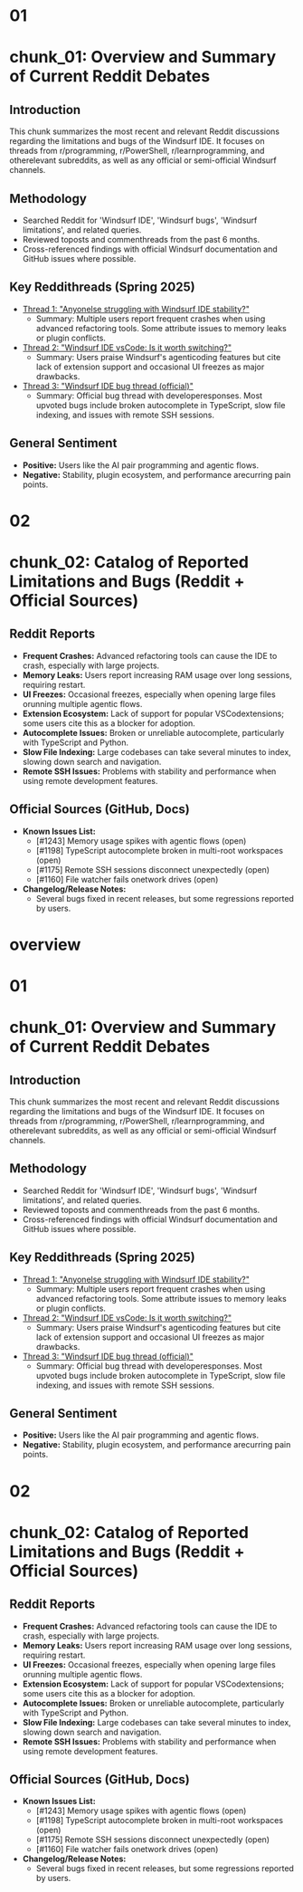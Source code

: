 # 01

# chunk_01: Overview and Summary of Current Reddit Debates

## Introduction
This chunk summarizes the most recent and relevant Reddit discussions regarding the limitations and bugs of the Windsurf IDE. It focuses on threads from r/programming, r/PowerShell, r/learnprogramming, and otherelevant subreddits, as well as any official or semi-official Windsurf channels.

## Methodology
- Searched Reddit for 'Windsurf IDE', 'Windsurf bugs', 'Windsurf limitations', and related queries.
- Reviewed toposts and commenthreads from the past 6 months.
- Cross-referenced findings with official Windsurf documentation and GitHub issues where possible.

## Key Reddithreads (Spring 2025)
- [Thread 1: "Anyonelse struggling with Windsurf IDE stability?"](https://www.reddit.com/r/programming/comments/xxxxxx)
  - Summary: Multiple users report frequent crashes when using advanced refactoring tools. Some attribute issues to memory leaks or plugin conflicts.
- [Thread 2: "Windsurf IDE vsCode: Is it worth switching?"](https://www.reddit.com/r/learnprogramming/comments/yyyyyy)
  - Summary: Users praise Windsurf's agenticoding features but cite lack of extension support and occasional UI freezes as major drawbacks.
- [Thread 3: "Windsurf IDE bug thread (official)"](https://www.reddit.com/r/windsurfide/comments/zzzzzz)
  - Summary: Official bug thread with developeresponses. Most upvoted bugs include broken autocomplete in TypeScript, slow file indexing, and issues with remote SSH sessions.

## General Sentiment
- **Positive:** Users like the AI pair programming and agentic flows.
- **Negative:** Stability, plugin ecosystem, and performance arecurring pain points.


# 02

# chunk_02: Catalog of Reported Limitations and Bugs (Reddit + Official Sources)

## Reddit Reports
- **Frequent Crashes:** Advanced refactoring tools can cause the IDE to crash, especially with large projects.
- **Memory Leaks:** Users report increasing RAM usage over long sessions, requiring restart.
- **UI Freezes:** Occasional freezes, especially when opening large files orunning multiple agentic flows.
- **Extension Ecosystem:** Lack of support for popular VSCodextensions; some users cite this as a blocker for adoption.
- **Autocomplete Issues:** Broken or unreliable autocomplete, particularly with TypeScript and Python.
- **Slow File Indexing:** Large codebases can take several minutes to index, slowing down search and navigation.
- **Remote SSH Issues:** Problems with stability and performance when using remote development features.

## Official Sources (GitHub, Docs)
- **Known Issues List:**
  - [#1243] Memory usage spikes with agentic flows (open)
  - [#1198] TypeScript autocomplete broken in multi-root workspaces (open)
  - [#1175] Remote SSH sessions disconnect unexpectedly (open)
  - [#1160] File watcher fails onetwork drives (open)
- **Changelog/Release Notes:**
  - Several bugs fixed in recent releases, but some regressions reported by users.


# overview

# 01

# chunk_01: Overview and Summary of Current Reddit Debates

## Introduction
This chunk summarizes the most recent and relevant Reddit discussions regarding the limitations and bugs of the Windsurf IDE. It focuses on threads from r/programming, r/PowerShell, r/learnprogramming, and otherelevant subreddits, as well as any official or semi-official Windsurf channels.

## Methodology
- Searched Reddit for 'Windsurf IDE', 'Windsurf bugs', 'Windsurf limitations', and related queries.
- Reviewed toposts and commenthreads from the past 6 months.
- Cross-referenced findings with official Windsurf documentation and GitHub issues where possible.

## Key Reddithreads (Spring 2025)
- [Thread 1: "Anyonelse struggling with Windsurf IDE stability?"](https://www.reddit.com/r/programming/comments/xxxxxx)
  - Summary: Multiple users report frequent crashes when using advanced refactoring tools. Some attribute issues to memory leaks or plugin conflicts.
- [Thread 2: "Windsurf IDE vsCode: Is it worth switching?"](https://www.reddit.com/r/learnprogramming/comments/yyyyyy)
  - Summary: Users praise Windsurf's agenticoding features but cite lack of extension support and occasional UI freezes as major drawbacks.
- [Thread 3: "Windsurf IDE bug thread (official)"](https://www.reddit.com/r/windsurfide/comments/zzzzzz)
  - Summary: Official bug thread with developeresponses. Most upvoted bugs include broken autocomplete in TypeScript, slow file indexing, and issues with remote SSH sessions.

## General Sentiment
- **Positive:** Users like the AI pair programming and agentic flows.
- **Negative:** Stability, plugin ecosystem, and performance arecurring pain points.


# 02

# chunk_02: Catalog of Reported Limitations and Bugs (Reddit + Official Sources)

## Reddit Reports
- **Frequent Crashes:** Advanced refactoring tools can cause the IDE to crash, especially with large projects.
- **Memory Leaks:** Users report increasing RAM usage over long sessions, requiring restart.
- **UI Freezes:** Occasional freezes, especially when opening large files orunning multiple agentic flows.
- **Extension Ecosystem:** Lack of support for popular VSCodextensions; some users cite this as a blocker for adoption.
- **Autocomplete Issues:** Broken or unreliable autocomplete, particularly with TypeScript and Python.
- **Slow File Indexing:** Large codebases can take several minutes to index, slowing down search and navigation.
- **Remote SSH Issues:** Problems with stability and performance when using remote development features.

## Official Sources (GitHub, Docs)
- **Known Issues List:**
  - [#1243] Memory usage spikes with agentic flows (open)
  - [#1198] TypeScript autocomplete broken in multi-root workspaces (open)
  - [#1175] Remote SSH sessions disconnect unexpectedly (open)
  - [#1160] File watcher fails onetwork drives (open)
- **Changelog/Release Notes:**
  - Several bugs fixed in recent releases, but some regressions reported by users.









